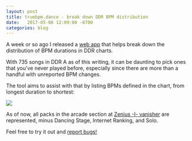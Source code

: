 ```yaml
---
layout: post
title: truebpm.dance - break down DDR BPM distribution
date:   2017-05-06 12:09:00 -0700
categories: blog
---
```


A week or so ago I released a [web app](http://truebpm.dance/) that helps break down the distribution of BPM durations in DDR charts.

With 735 songs in DDR A as of this writing, it can be daunting to pick ones that you've never played before, especially since there are more than a handful with unreported BPM changes.

The tool aims to assist with that by listing BPMs defined in the chart, from longest duration to shortest:

![](https://github.com/zachwalton/truebpm/raw/master/images/demo.png)

As of now, all packs in the arcade section at [Zenius -I- vanisher](https://zenius-i-vanisher.com/v5.2/simfiles.php?category=simfiles) are represented, minus Dancing Stage, Internet Ranking, and Solo.

Feel free to try it out and [report bugs!](https://github.com/zachwalton/truebpm/issues/new)
